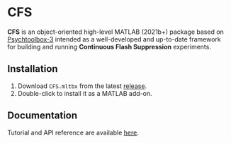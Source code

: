 # CFS
**CFS** is an object-oriented high-level MATLAB (2021b+) package based on [Psychtoolbox-3](http://psychtoolbox.org/) intended as a well-developed and up-to-date framework for building and running **Continuous Flash Suppression** experiments.

## Installation
1. Download `CFS.mltbx` from the latest [release](https://github.com/Mudrik-Lab/CFS/releases).
2. Double-click to install it as a MATLAB add-on.

## Documentation
Tutorial and API reference are available [here](https://genuster.notion.site/CFS-b14619bfb10e4fe4bd28d808473ac69c).
